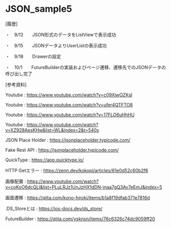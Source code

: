 # JSON_sample5

[履歴]

・　9/12　　JSON形式のデータをListViewで表示成功

・　9/15　　JSONデータよりUserListの表示成功

・　9/18　　Drawerの設定

・　10/1　　FutureBuilderの実装およびページ遷移、遷移先でのJSONデータの呼び出し完了

[参考資料]

Youtube : https://www.youtube.com/watch?v=c09XiwOZKsI

Youtube : https://www.youtube.com/watch?v=ufer4QTFTO8

Youtube : https://www.youtube.com/watch?v=17FLO6uHhHU

Youtube : https://www.youtube.com/watch?v=XZ928AesKHw&list=WL&index=2&t=540s

JSON Place Holder : https://jsonplaceholder.typicode.com/

Fake Rest API : https://jsonplaceholder.typicode.com/

QuickType : https://app.quicktype.io/

HTTP Getエラー : https://zenn.dev/kokopi/articles/61e0d52c60b2f6

画像配置 : https://www.youtube.com/watch?v=coKoO6dcQLI&list=PLuLRJz1UnJzHX1dDN-jnaa7gQ3Av7eEmJ&index=5

画面遷移 : https://qiita.com/kono-hiroki/items/b1a8f19dfab371e7816d

.DS_Storeとは : https://ios-docs.dev/ds_store/

FutureBuilder : https://qiita.com/ysknsn/items/76c6326c74dc9059ff20
